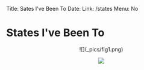 Title: Sates I've Been To
Date:
Link: /states
Menu: No

# States I've Been To
<center>
![](_pics/fig1.png)

![](https://banners-my.flightradar24.com/Nthp.png)
</center>